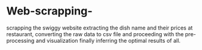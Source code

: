 # Web-scrapping-
scrapping the swiggy website extracting the dish name and their prices at restaurant, converting the raw data to csv file and proceeding with the pre-processing and visualization finally inferring the optimal results of all.
